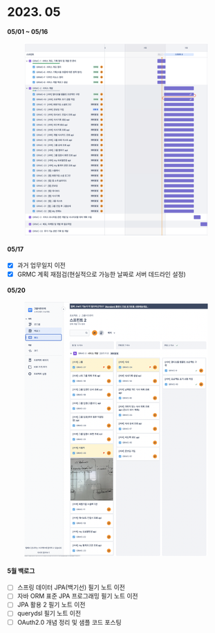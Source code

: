 # 2023. 05

#### 05/01 \~ 05/16

<figure><img src="../../.gitbook/assets/image (9).png" alt=""><figcaption></figcaption></figure>

#### 05/17

* [x] 과거 업무일지 이전
* [x] GRMC 계획 재점검(현실적으로 가능한 날짜로 서버 데드라인 설정)

#### 05/20

<figure><img src="../../.gitbook/assets/image (10).png" alt=""><figcaption></figcaption></figure>

#### 5월 백로그

* [ ] 스프링 데이터 JPA(백기선) 필기 노트 이전
* [ ] 자바 ORM 표준 JPA 프로그래밍 필기 노트 이전
* [ ] JPA 활용 2 필기 노트 이전
* [ ] querydsl 필기 노트 이전
* [ ] OAuth2.0 개념 정리 및 샘플 코드 포스팅
